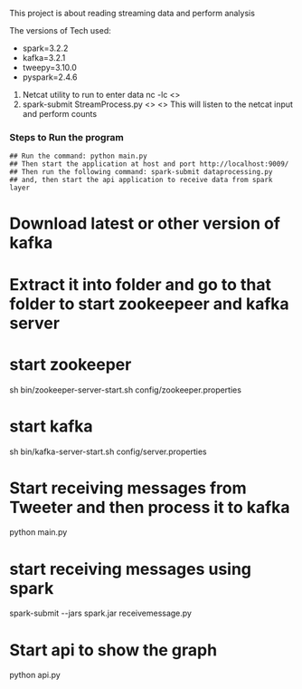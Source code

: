 This project is about reading streaming data and perform analysis

The versions of Tech used:
- spark=3.2.2
- kafka=3.2.1
- tweepy=3.10.0
- pyspark=2.4.6


1. Netcat utility to run to enter data
    nc -lc <<port>>
2. spark-submit StreamProcess.py <<host>> <<port>>
   This will listen to the netcat input and perform counts
   
### Steps to Run the program 
    ## Run the command: python main.py
    ## Then start the application at host and port http://localhost:9009/
    ## Then run the following command: spark-submit dataprocessing.py
    ## and, then start the api application to receive data from spark layer
    

# Download latest or other version of kafka 
# Extract it into folder and go to that folder to start zookeepeer and kafka server
# start zookeeper
sh bin/zookeeper-server-start.sh config/zookeeper.properties

# start kafka
sh bin/kafka-server-start.sh config/server.properties

# Start receiving messages from Tweeter and then process it to kafka
python main.py
# start receiving messages using spark
spark-submit --jars spark.jar receivemessage.py

# Start api to show the graph
python api.py
